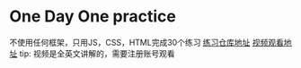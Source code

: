 # One Day One practice
不使用任何框架，只用JS，CSS，HTML完成30个练习
[练习仓库地址](https://github.com/wesbos/JavaScript30)
[视频观看地址](https://javascript30.com/)
tip: 视频是全英文讲解的，需要注册账号观看